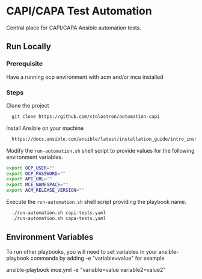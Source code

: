 
# CAPI/CAPA Test Automation

Central place for CAPI/CAPA Ansible automation tests.

## Run Locally

### Prerequisite
Have a running ocp environment with acm and/or mce installed

### Steps

Clone the project

```bash
  git clone https://github.com/stolostron/automation-capi
```

Install Ansible on your machine 

```bash
  https://docs.ansible.com/ansible/latest/installation_guide/intro_installation.html#pipx-install
```

Modify the ```run-automation.sh``` shell script to provide values for the following environment variables.  

```bash
export OCP_USER=""
export OCP_PASSWORD=""
export API_URL=""
export MCE_NAMESPACE=""
export ACM_RELEASE_VERSION=""
```

Execute the ```run-automation.sh``` shell script providing the playbook name.

```bash
  ./run-automation.sh capi-tests.yaml 
  ./run-automation.sh capa-tests.yaml 
```

## Environment Variables

To run other playbooks, you will need to set variables in your ansible-playbook commands by adding -e "variable=value" for example

ansible-playbook mce.yml -e "variable=value variable2=value2"


